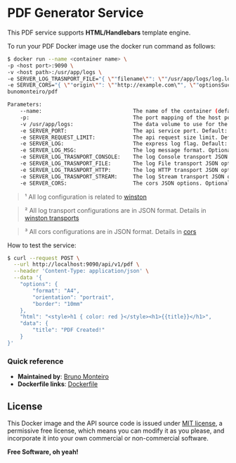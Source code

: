 # PDF Generator Service

This PDF service supports **HTML/Handlebars** template engine.

To run your PDF Docker image use the docker run command as follows:

```bash
$ docker run --name <container name> \
-p <host port>:9090 \
-v <host path>:/usr/app/logs \
-e SERVER_LOG_TRASNPORT_FILE="{ \""filename\"": \""/usr/app/logs/log.log\"" }"  \
-e SERVER_CORS="{ \""origin\"": \""http://example.com\"", \""optionsSuccessStatus\"": 200 }"  \
bunomonteiro/pdf

Parameters:
    --name:                             The name of the container (default: auto generated). Optional.
    -p:                                 The port mapping of the host port to the container port. Default: 9090. Optional.
    -v /usr/app/logs:                   The data volume to use for the api log. Optional.
    -e SERVER_PORT:                     The api service port. Default: 9090. Optional.
    -e SERVER_REQUEST_LIMIT:            The api request size limit. Default: 1mb. Optional.
    -e SERVER_LOG:                      The express log flag. Default: true. Optional.
    -e SERVER_LOG_MSG:                  The log message format. Optional.
    -e SERVER_LOG_TRASNPORT_CONSOLE:    The log Console transport JSON options. Default: {}. Optional.
    -e SERVER_LOG_TRASNPORT_FILE:       The log File transport JSON options. Optional.
    -e SERVER_LOG_TRASNPORT_HTTP:       The log HTTP transport JSON options. Optional.
    -e SERVER_LOG_TRASNPORT_STREAM:     The log Stream transport JSON options. Optional.
    -e SERVER_CORS:                     The cors JSON options. Optional.
```
> ¹ All log configuration is related to [winston](https://www.npmjs.com/package/winston)

> ² All log transport configurations are in JSON format. Details in [winston transports](https://www.npmjs.com/package/winston#transports)

> ³ All cors configurations are in JSON format. Details in [cors](https://expressjs.com/en/resources/middleware/cors.html)

How to test the service:

```bash
$ curl --request POST \
  --url http://localhost:9090/api/v1/pdf \
  --header 'Content-Type: application/json' \
  --data '{
	"options": {
		"format": "A4",
		"orientation": "portrait",
		"border": "10mm"
	},
	"html": "<style>h1 { color: red }</style><h1>{{title}}</h1>",
	"data": {
		"title": "PDF Created!"
	}
}'
```

### Quick reference
- **Maintained by**: [Bruno Monteiro](https://github.com/bunomonteiro/express-pdf)
- **Dockerfile links**: [Dockerfile](https://github.com/bunomonteiro/express-pdf/blob/main/Dockerfile)



## License
This Docker image and the API source code is issued under [MIT license](https://github.com/bunomonteiro/express-pdf/blob/main/LICENSE), a permissive free license, which means you can modify it as you please, and incorporate it into your own commercial or non-commercial software.

**Free Software, oh yeah!**
